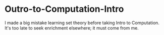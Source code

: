 # Outro-to-Computation-Intro
I made a big mistake learning set theory before taking Intro to Computation. It's too late to seek enrichment elsewhere; it must come from me.
